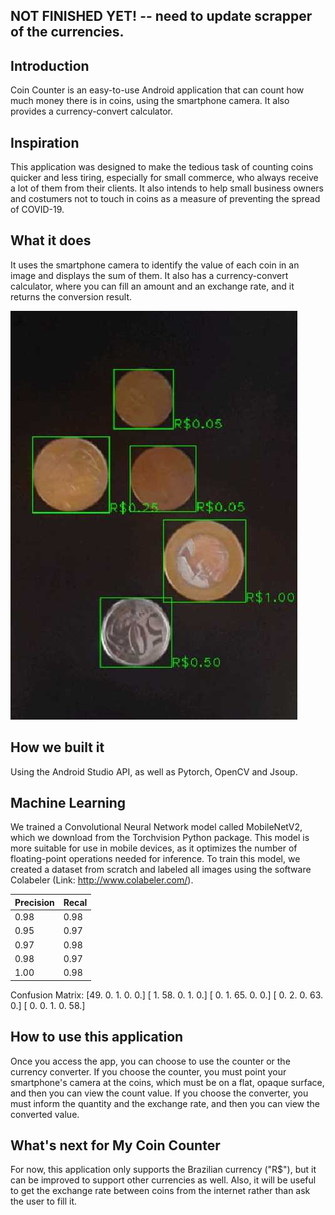 ## NOT FINISHED YET! -- need to update scrapper of the currencies. 

## Introduction

Coin Counter is an easy-to-use Android application that can count how much money there is in coins, using the smartphone camera. It also provides a currency-convert calculator.

## Inspiration

This application was designed to make the tedious task of counting coins quicker and less tiring, especially for small commerce, who always receive a lot of them from their clients.  It also intends to help small business owners and costumers not to touch in coins as a measure of preventing the spread of COVID-19.

## What it does

It uses the smartphone camera to identify the value of each coin in an image and displays the sum of them. It also has a currency-convert calculator, where you can fill an amount and an exchange rate, and it returns the conversion result.


![alt text](images/result.jpeg)


## How we built it

Using the Android Studio API, as well as Pytorch, OpenCV and Jsoup.

## Machine Learning

We trained a Convolutional Neural Network model called MobileNetV2, which we download from the Torchvision Python package. This model is more suitable for use in mobile devices, as it optimizes the number of floating-point operations needed for inference. 
To train this model, we created a dataset from scratch and labeled all images using the software Colabeler (Link: http://www.colabeler.com/).

| Precision  | Recal |
| ---        |  ---  |
| 0.98       | 0.98  |
| 0.95       | 0.97  |
| 0.97       | 0.98  |
| 0.98       | 0.97  |
| 1.00       | 0.98  |

 Confusion Matrix:
 [49.  0.  1.  0.  0.]
 [ 1. 58.  0.  1.  0.]
 [ 0.  1. 65.  0.  0.]
 [ 0.  2.  0. 63.  0.]
 [ 0.  0.  1.  0. 58.]


## How to use this application

Once you access the app, you can choose to use the counter or the currency converter.
If you choose the counter, you must point your smartphone's camera at the coins, which must be on a flat, opaque surface, and then you can view the count value.
If you choose the converter, you must inform the quantity and the exchange rate, and then you can view the converted value.  

## What's next for My Coin Counter

For now, this application only supports the Brazilian currency ("R$"), but it can be improved to support other currencies as well. Also, it will be useful to get the exchange rate between coins from the internet rather than ask the user to fill it.
